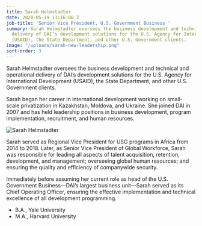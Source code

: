 ```yaml
---
title: Sarah Helmstadter
date: 2020-05-19 11:16:00 Z
job-title: 'Senior Vice President, U.S. Government Business '
summary: Sarah Helmstadter oversees the business development and technical and operational
  delivery of DAI’s development solutions for the U.S. Agency for International Development
  (USAID), the State Department, and other U.S. Government clients.
image: "/uploads/sarah-new-leadership.png"
sort-order: 3
---
```


Sarah Helmstadter oversees the business development and technical and operational delivery of DAI’s development solutions for the U.S. Agency for International Development (USAID), the State Department, and other U.S. Government clients.

Sarah began her career in international development working on small-scale privatization in Kazakhstan, Moldova, and Ukraine. She joined DAI in 2007 and has held leadership positions in business development, program implementation, recruitment, and human resources. 

![Sarah Helmstadter](/uploads/sarah-new-leadership.png)
 
Sarah served as Regional Vice President for USG programs in Africa from 2014 to 2018. Later, as Senior Vice President of Global Workforce, Sarah was responsible for leading all aspects of talent acquisition, retention, development, and management; overseeing global human resources; and ensuring the quality and efficiency of companywide security.

Immediately before assuming her current role as head of the U.S. Government Business—DAI’s largest business unit—Sarah served as its Chief Operating Officer, ensuring the effective implementation and technical excellence of all development programming.

* B.A., Yale University
* M.A., Harvard University